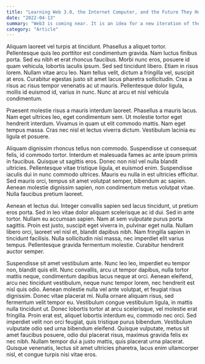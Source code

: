 ```yaml
---
title: "Learning Web 3.0, the Internet Computer, and the Future They Hold"
date: "2022-04-13"
summary: "Web3 is coming near. It is an idea for a new iteration of the World Wide Web based on blockchain technology, which incorporates concepts such as decentralization and token-based economics. Web3 promised to provide increased data security, scalability, and privacy for users and combat the influence of large techonology companies."
category: "Article"
---
```


Aliquam laoreet vel turpis at tincidunt. Phasellus a aliquet tortor. Pellentesque quis leo porttitor est condimentum gravida. Nam luctus finibus porta. Sed eu nibh et erat rhoncus faucibus. Morbi nunc eros, posuere id quam vehicula, lobortis iaculis ipsum. Sed sed tincidunt libero. Etiam in risus lorem. Nullam vitae arcu leo. Nam tellus velit, dictum a fringilla vel, suscipit at eros. Curabitur egestas justo sit amet lacus pharetra sollicitudin. Cras a risus ac risus tempor venenatis ac ut mauris. Pellentesque dolor ligula, mollis id euismod id, varius in nunc. Nunc at arcu et nisl vehicula condimentum.

Praesent molestie risus a mauris interdum laoreet. Phasellus a mauris lacus. Nam eget ultrices leo, eget condimentum sem. Ut molestie tortor eget hendrerit interdum. Vivamus in quam ut elit commodo mattis. Nam eget tempus massa. Cras nec nisl et lectus viverra dictum. Vestibulum lacinia eu ligula et posuere.

Aliquam dignissim rhoncus tellus non commodo. Suspendisse ut consequat felis, id commodo tortor. Interdum et malesuada fames ac ante ipsum primis in faucibus. Quisque ut sagittis eros. Donec non nisl vel nulla blandit ultricies. Pellentesque vitae tristique ligula, et euismod enim. Suspendisse iaculis dui in nunc commodo ultrices. Mauris eu nulla in est ultricies efficitur. Sed mauris orci, tempus sit amet volutpat semper, bibendum ac sapien. Aenean molestie dignissim sapien, non condimentum metus volutpat vitae. Nulla faucibus pretium laoreet.

Aenean et lectus dui. Integer convallis sapien sed lacus tincidunt, ut pretium eros porta. Sed in leo vitae dolor aliquam scelerisque ac id dui. Sed in ante tortor. Nullam eu accumsan sapien. Nam at sem vulputate purus porta sagittis. Proin est justo, suscipit eget viverra in, pulvinar eget nulla. Nullam libero orci, laoreet vel nisl et, blandit dapibus nibh. Nam fringilla sapien in tincidunt facilisis. Nulla sollicitudin nisl massa, nec imperdiet elit varius tempus. Pellentesque gravida fermentum molestie. Curabitur hendrerit auctor semper.

Suspendisse sit amet vestibulum ante. Nunc leo leo, imperdiet eu tempor non, blandit quis elit. Nunc convallis, arcu ut tempor dapibus, nulla tortor mattis neque, condimentum dapibus lacus neque at orci. Aenean eleifend, arcu nec tincidunt vestibulum, neque nunc tempor lorem, nec hendrerit est nisl quis odio. Aenean molestie nulla vel ante volutpat, et feugiat risus dignissim. Donec vitae placerat mi. Nulla ornare aliquam risus, sed fermentum velit tempor eu. Vestibulum congue vestibulum ligula, in mattis nulla tincidunt ut. Donec lobortis tortor at arcu scelerisque, vel molestie erat fringilla. Proin erat est, aliquet lobortis interdum eu, commodo nec orci. Sed imperdiet velit non orci feugiat, quis tristique purus bibendum. Vestibulum vulputate odio sed urna bibendum eleifend. Quisque vulputate, metus sit amet faucibus posuere, odio dui placerat risus, maximus gravida felis ex nec nibh. Nullam tempor dui a justo mattis, quis placerat urna placerat. Quisque venenatis, lectus sit amet ultricies pharetra, lacus enim ullamcorper nisl, et congue turpis nisi vitae eros.
